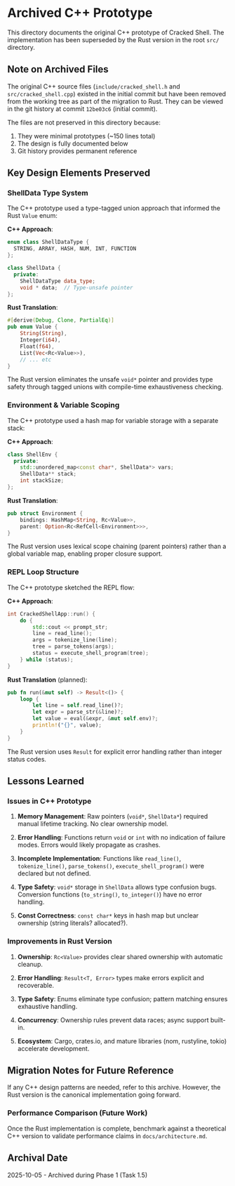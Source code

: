 # Archived C++ Prototype

This directory documents the original C++ prototype of Cracked Shell. The
implementation has been superseded by the Rust version in the root `src/`
directory.

## Note on Archived Files

The original C++ source files (`include/cracked_shell.h` and
`src/cracked_shell.cpp`) existed in the initial commit but have been removed
from the working tree as part of the migration to Rust. They can be viewed in
the git history at commit `12be03c6` (initial commit).

The files are not preserved in this directory because:
1. They were minimal prototypes (~150 lines total)
2. The design is fully documented below
3. Git history provides permanent reference

## Key Design Elements Preserved

### ShellData Type System

The C++ prototype used a type-tagged union approach that informed the Rust
`Value` enum:

**C++ Approach**:
```cpp
enum class ShellDataType {
  STRING, ARRAY, HASH, NUM, INT, FUNCTION
};

class ShellData {
  private:
    ShellDataType data_type;
    void * data;  // Type-unsafe pointer
};
```

**Rust Translation**:
```rust
#[derive(Debug, Clone, PartialEq)]
pub enum Value {
    String(String),
    Integer(i64),
    Float(f64),
    List(Vec<Rc<Value>>),
    // ... etc
}
```

The Rust version eliminates the unsafe `void*` pointer and provides type safety
through tagged unions with compile-time exhaustiveness checking.

### Environment & Variable Scoping

The C++ prototype used a hash map for variable storage with a separate stack:

**C++ Approach**:
```cpp
class ShellEnv {
  private:
    std::unordered_map<const char*, ShellData*> vars;
    ShellData** stack;
    int stackSize;
};
```

**Rust Translation**:
```rust
pub struct Environment {
    bindings: HashMap<String, Rc<Value>>,
    parent: Option<Rc<RefCell<Environment>>>,
}
```

The Rust version uses lexical scope chaining (parent pointers) rather than a
global variable map, enabling proper closure support.

### REPL Loop Structure

The C++ prototype sketched the REPL flow:

**C++ Approach**:
```cpp
int CrackedShellApp::run() {
    do {
        std::cout << prompt_str;
        line = read_line();
        args = tokenize_line(line);
        tree = parse_tokens(args);
        status = execute_shell_program(tree);
    } while (status);
}
```

**Rust Translation** (planned):
```rust
pub fn run(&mut self) -> Result<()> {
    loop {
        let line = self.read_line()?;
        let expr = parse_str(&line)?;
        let value = eval(&expr, &mut self.env)?;
        println!("{}", value);
    }
}
```

The Rust version uses `Result` for explicit error handling rather than integer
status codes.

## Lessons Learned

### Issues in C++ Prototype

1. **Memory Management**: Raw pointers (`void*`, `ShellData*`) required manual
   lifetime tracking. No clear ownership model.

2. **Error Handling**: Functions return `void` or `int` with no indication of
   failure modes. Errors would likely propagate as crashes.

3. **Incomplete Implementation**: Functions like `read_line()`, `tokenize_line()`,
   `parse_tokens()`, `execute_shell_program()` were declared but not defined.

4. **Type Safety**: `void*` storage in `ShellData` allows type confusion bugs.
   Conversion functions (`to_string()`, `to_integer()`) have no error handling.

5. **Const Correctness**: `const char*` keys in hash map but unclear ownership
   (string literals? allocated?).

### Improvements in Rust Version

1. **Ownership**: `Rc<Value>` provides clear shared ownership with automatic
   cleanup.

2. **Error Handling**: `Result<T, Error>` types make errors explicit and
   recoverable.

3. **Type Safety**: Enums eliminate type confusion; pattern matching ensures
   exhaustive handling.

4. **Concurrency**: Ownership rules prevent data races; async support built-in.

5. **Ecosystem**: Cargo, crates.io, and mature libraries (nom, rustyline, tokio)
   accelerate development.

## Migration Notes for Future Reference

If any C++ design patterns are needed, refer to this archive. However, the Rust
version is the canonical implementation going forward.

### Performance Comparison (Future Work)

Once the Rust implementation is complete, benchmark against a theoretical C++
version to validate performance claims in `docs/architecture.md`.

## Archival Date

2025-10-05 - Archived during Phase 1 (Task 1.5)

